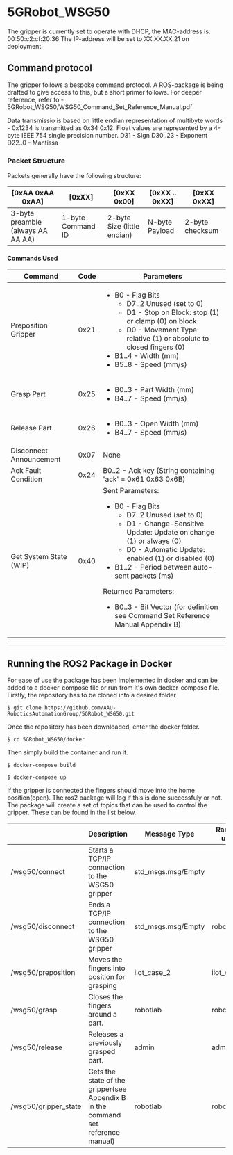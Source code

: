# 5GRobot_WSG50

The gripper is currently set to operate with DHCP, the MAC-address is: 00:50:c2:cf:20:36
The IP-address will be set to XX.XX.XX.21 on deployment.

## Command protocol
The gripper follows a bespoke command protocol. A ROS-package is being drafted to give access to this, but a short
primer follows. For deeper reference, refer to - 5GRobot_WSG50/WSG50_Command_Set_Reference_Manual.pdf

Data transmissio is based on little endian representation of multibyte words - 0x1234 is transmitted as 0x34 0x12.
Float values are represented by a 4-byte IEEE 754 single precision number.
D31     - Sign
D30..23 - Exponent
D22..0  - Mantissa

### Packet Structure
Packets generally have the following structure:

| [0xAA 0xAA 0xAA] | [0xXX] | [0xXX 0x00] | [0xXX .. 0xXX] | [0xXX 0xXX] |
|------------------|--------|-------------|----------------|-------------|
|3-byte preamble (always AA AA AA)  |  1-byte Command ID  |  2-byte Size (little endian)  |  N-byte Payload  |  2-byte checksum |

#### Commands Used
|         Command         | Code | Parameters |
|-------------------------|------|------------|
| Preposition Gripper     | 0x21 | <ul><li>B0 - Flag Bits <ul><li>D7..2 Unused (set to 0)</li><li>D1 - Stop on Block: stop (1) or clamp (0) on block</li><li>D0 - Movement Type: relative (1) or absolute to closed fingers (0)</li></ul></li><li>B1..4 - Width (mm)</li><li>B5..8 - Speed (mm/s)</li></ul> |
| Grasp Part              | 0x25 | <ul><li>B0..3 - Part Width (mm)</li><li>B4..7 - Speed (mm/s)</li></ul> |
| Release Part            | 0x26 | <ul><li>B0..3 - Open Width (mm)</li><li>B4..7 - Speed (mm/s)</li></ul> |
| Disconnect Announcement | 0x07 | None |
| Ack Fault Condition     | 0x24 | B0..2 - Ack key (String containing 'ack' = 0x61 0x63 0x6B) |
| Get System State (WIP)  | 0x40 | Sent Parameters: <ul><li>B0 - Flag Bits <ul><li>D7..2 Unused (set to 0)</li><li>D1 - Change-Sensitive Update: Update on change (1) or always (0)</li><li>D0 - Automatic Update: enabled (1) or disabled (0)</li></ul></li><li>B1..2 - Period between auto-sent packets (ms)</li></ul>Returned Parameters:<ul><li>B0..3 - Bit Vector (for definition see Command Set Reference Manual Appendix B)</li></ul> |

---
## Running the ROS2 Package in Docker

For ease of use the package has been implemented in docker and can be added to a docker-compose file or run from it's own docker-compose file.
Firstly, the repository has to be cloned into a desired folder

    $ git clone https://github.com/AAU-RoboticsAutomationGroup/5GRobot_WSG50.git

Once the repository has been downloaded, enter the docker folder.

    $ cd 5GRobot_WSG50/docker

Then simply build the container and run it.

    $ docker-compose build

    $ docker-compose up

If the gripper is connected the fingers should move into the home position(open). The ros2 package will log if this is done successfuly or not. The package will create a set of topics that can be used to control the gripper. These can be found in the list below. 

|                 | Description  | Message Type  | Range & units|
|-----------------|-------------|-------------|-------------|
| /wsg50/connect       | Starts a TCP/IP connection to the WSG50 gripper | std_msgs.msg/Empty|           |
| /wsg50/disconnect    | Ends a TCP/IP connection to the WSG50 gripper   | std_msgs.msg/Empty    | robotlab    |
| /wsg50/preposition   | Moves the fingers into position for grasping | iiot_case_2 | iiot_case_3 |
| /wsg50/grasp         | Closes the fingers around a part.    | robotlab    | robotlab    |
| /wsg50/release       | Releases a previously grasped part.       | admin       | admin       |
| /wsg50/gripper_state | Gets the state of the gripper(see Appendix B in the command set reference manual)    | robotlab    | robotlab    |